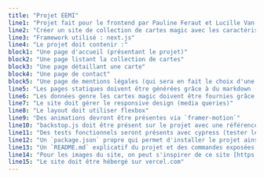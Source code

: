 ```yaml
---
title: "Projet EEMI"
line1: "Projet fait pour le frontend par Pauline Feraut et Lucille Van Laer."
line2: "Créer un site de collection de cartes magic avec les caractéristiques suivantes :"
line3: "Framework utilisé : next.js"
line4: "Le projet doit contenir :"
block1: "Une page d'accueil (présentant le projet)"
block2: "Une page listant la collection de cartes"
block3: "Une page détaillant une carte"
block4: "Une page de contact"
block5: "Une page de mentions légales (qui sera en fait le choix d'une licence open source [https://opensource.org/licenses](https://opensource.org/licenses))"
line5: "Les pages statiques doivent être générées grâce à du markdown (accueil et mentions légales par exemple)"
line6: "Les données genre les cartes magic doivent être fournies grâce à msw.js (lib de mocks), fetchées et renvoyées à next.js via les méthodes `getStaticXXX` , etc"
line7: "Le site doit gérer le responsive design (media queries)"
line8: "Le layout doit utiliser flexbox"
line9: "Des animations devront être présentes via `framer-motion`"
line10: "backstop.js doit être présent sur le projet avec une référence déjà générée"
line11: "Des tests fonctionnels seront présents avec cypress (tester les parcours utilisateurs)"
line12: "Un `package.json` propre qui permet d'installer le projet ainsi que lancer toutes les commandes nécessaires (dev, build, test, etc)"
line13: "Un `README.md` explicatif du projet et des commandes exposées dans le `package.json`"
line14: "Pour les images du site, on peut s'inspirer de ce site [https://fr.millenium.gg/news/301503.html](https://fr.millenium.gg/news/301503.html)"
line15: "Le site doit être hébergé sur vercel.com"
---
```

